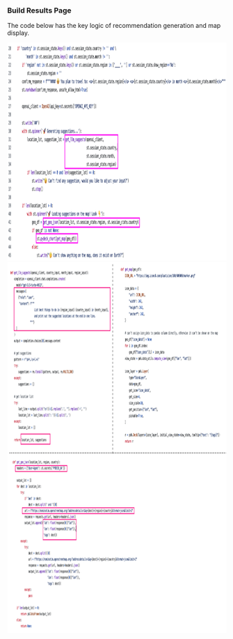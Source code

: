 ### Build Results Page

The code below has the key logic of recommendation generation and map display.

<img src="https://github.com/lady-h-world/My_Garden/blob/main/images/Secret_Guest_images/ls_results_code1.png" width="1000" height="500" />

<img src="https://github.com/lady-h-world/My_Garden/blob/main/images/Secret_Guest_images/ls_results_code2.png" width="1000" height="851" />

[1]:https://github.com/lady-h-world/My_Garden_LocalStream_App/blob/main/pages/results.py
[2]:https://github.com/lady-h-world/My_Garden_LocalStream_App/blob/main/utils.py
